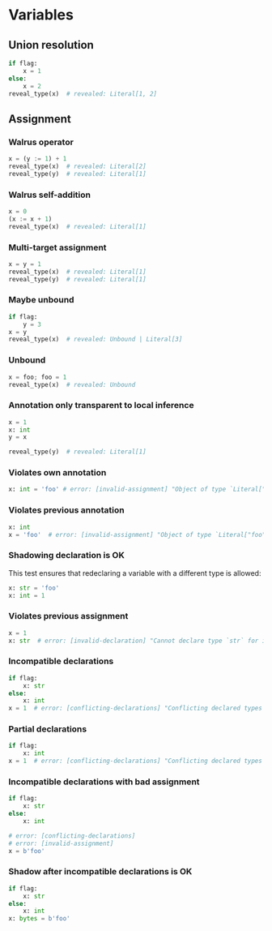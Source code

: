 # Variables

## Union resolution

```py
if flag:
    x = 1
else:
    x = 2
reveal_type(x)  # revealed: Literal[1, 2]
```

## Assignment

### Walrus operator

```py
x = (y := 1) + 1
reveal_type(x)  # revealed: Literal[2]
reveal_type(y)  # revealed: Literal[1]
```

### Walrus self-addition

```py
x = 0
(x := x + 1)
reveal_type(x)  # revealed: Literal[1]
```

### Multi-target assignment

```py
x = y = 1
reveal_type(x)  # revealed: Literal[1]
reveal_type(y)  # revealed: Literal[1]
```

### Maybe unbound

```py
if flag:
    y = 3
x = y
reveal_type(x)  # revealed: Unbound | Literal[3]
```

### Unbound

```py
x = foo; foo = 1
reveal_type(x)  # revealed: Unbound
```

### Annotation only transparent to local inference

```py
x = 1
x: int
y = x

reveal_type(y)  # revealed: Literal[1]
```

### Violates own annotation

```py
x: int = 'foo' # error: [invalid-assignment] "Object of type `Literal["foo"]` is not assignable to `int`"

```

### Violates previous annotation

```py
x: int
x = 'foo'  # error: [invalid-assignment] "Object of type `Literal["foo"]` is not assignable to `int`"
```

### Shadowing declaration is OK

This test ensures that redeclaring a variable with a different type is allowed:

```py
x: str = 'foo'
x: int = 1
```

### Violates previous assignment

```py
x = 1
x: str  # error: [invalid-declaration] "Cannot declare type `str` for inferred type `Literal[1]`"
```

### Incompatible declarations

```py
if flag:
    x: str
else:
    x: int
x = 1  # error: [conflicting-declarations] "Conflicting declared types for `x`: str, int"
```

### Partial declarations

```py
if flag:
    x: int
x = 1  # error: [conflicting-declarations] "Conflicting declared types for `x`: Unknown, int"
```

### Incompatible declarations with bad assignment

```py
if flag:
    x: str
else:
    x: int

# error: [conflicting-declarations]
# error: [invalid-assignment]
x = b'foo'
```

### Shadow after incompatible declarations is OK

```py
if flag:
    x: str
else:
    x: int
x: bytes = b'foo'
```
